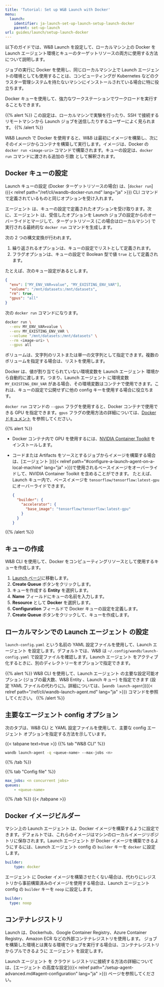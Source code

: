 ```yaml
---
title: 'Tutorial: Set up W&B Launch with Docker'
menu:
  launch:
    identifier: ja-launch-set-up-launch-setup-launch-docker
    parent: set-up-launch
url: guides/launch/setup-launch-docker
---
```


以下のガイドでは、W&B Launch を設定して、ローカルマシン上の Docker を Launch エージェント環境とキューのターゲットリソースの両方に使用する方法について説明します。

ジョブの実行に Docker を使用し、同じローカルマシン上で Launch エージェントの環境としても使用することは、コンピューティングが Kubernetes などのクラスター管理システムを持たないマシンにインストールされている場合に特に役立ちます。

Docker キューを使用して、強力なワークステーションでワークロードを実行することもできます。

{{% alert %}}
この設定は、ローカルマシンで実験を行ったり、SSH で接続するリモートマシンから Launch ジョブを送信したりするユーザーによく見られます。
{{% /alert %}}

W&B Launch で Docker を使用すると、W&B は最初にイメージを構築し、次にそのイメージからコンテナを構築して実行します。イメージは、Docker の `docker run <image-uri>` コマンドで構築されます。キューの設定は、`docker run` コマンドに渡される追加の 引数 として解釈されます。

## Docker キューの設定

Launch キューの設定 (Docker ターゲットリソースの場合) は、[`docker run`]({{< relref path="/ref/cli/wandb-docker-run.md" lang="ja" >}}) CLI コマンドで定義されているものと同じオプションを受け入れます。

エージェント は、キューの設定で定義されたオプションを受け取ります。次に、エージェント は、受信したオプションを Launch ジョブの設定からのオーバーライドとマージして、ターゲットリソース (この場合はローカルマシン) で実行される最終的な `docker run` コマンドを生成します。

次の 2 つの構文変換が行われます。

1. 繰り返されるオプションは、キューの設定でリストとして定義されます。
2. フラグオプションは、キューの設定で Boolean 型で値 `true` として定義されます。

たとえば、次のキュー設定があるとします。

```json
{
  "env": ["MY_ENV_VAR=value", "MY_EXISTING_ENV_VAR"],
  "volume": "/mnt/datasets:/mnt/datasets",
  "rm": true,
  "gpus": "all"
}
```

次の `docker run` コマンドになります。

```bash
docker run \
  --env MY_ENV_VAR=value \
  --env MY_EXISTING_ENV_VAR \
  --volume "/mnt/datasets:/mnt/datasets" \
  --rm <image-uri> \
  --gpus all
```

ボリュームは、文字列のリストまたは単一の文字列として指定できます。複数のボリュームを指定する場合は、リストを使用します。

Docker は、値が割り当てられていない環境変数を Launch エージェント 環境から自動的に渡します。つまり、Launch エージェント に環境変数 `MY_EXISTING_ENV_VAR` がある場合、その環境変数はコンテナで使用できます。これは、キューの設定で公開せずに他の config キーを使用する場合に役立ちます。

`docker run` コマンドの `--gpus` フラグを使用すると、Docker コンテナで使用できる GPU を指定できます。`gpus` フラグの使用方法の詳細については、[Docker ドキュメント](https://docs.docker.com/config/containers/resource_constraints/#gpu) を参照してください。

{{% alert %}}
* Docker コンテナ内で GPU を使用するには、[NVIDIA Container Toolkit](https://docs.nvidia.com/datacenter/cloud-native/container-toolkit/install-guide.html#docker) をインストールします。
* コードまたは Artifacts をソースとするジョブからイメージを構築する場合は、[エージェント ]({{< relref path="#configure-a-launch-agent-on-a-local-machine" lang="ja" >}})で使用されるベースイメージをオーバーライドして、NVIDIA Container Toolkit を含めることができます。
  たとえば、Launch キュー内で、ベースイメージを `tensorflow/tensorflow:latest-gpu` にオーバーライドできます。

  ```json
  {
    "builder": {
      "accelerator": {
        "base_image": "tensorflow/tensorflow:latest-gpu"
      }
    }
  }
  ```
{{% /alert %}}

## キューの作成

W&B CLI を使用して、Docker をコンピューティングリソースとして使用するキューを作成します。

1. [Launch ページ](https://wandb.ai/launch)に移動します。
2. **Create Queue** ボタンをクリックします。
3. キューを作成する **Entity** を選択します。
4. **Name** フィールドにキューの名前を入力します。
5. **Resource** として **Docker** を選択します。
6. **Configuration** フィールドで Docker キューの設定を定義します。
7. **Create Queue** ボタンをクリックして、キューを作成します。

## ローカルマシンでの Launch エージェント の設定

`launch-config.yaml` という名前の YAML 設定ファイルを使用して、Launch エージェント を設定します。デフォルトでは、W&B は `~/.config/wandb/launch-config.yaml` で設定ファイルを確認します。Launch エージェント をアクティブ化するときに、別のディレクトリーをオプションで指定できます。

{{% alert %}}
W&B CLI を使用して、Launch エージェント の主要な設定可能オプション (ジョブの最大数、W&B Entity 、Launch キュー) を指定できます (設定 YAML ファイルの代わりに)。詳細については、[`wandb launch-agent`]({{< relref path="/ref/cli/wandb-launch-agent.md" lang="ja" >}}) コマンドを参照してください。
{{% /alert %}}

## 主要なエージェント config オプション

次のタブは、W&B CLI と YAML 設定ファイルを使用して、主要な config エージェント オプションを指定する方法を示しています。

{{< tabpane text=true >}}
{{% tab "W&B CLI" %}}
```bash
wandb launch-agent -q <queue-name> --max-jobs <n>
```
{{% /tab %}}

{{% tab "Config file" %}}
```yaml title="launch-config.yaml"
max_jobs: <n concurrent jobs>
queues:
	- <queue-name>
```
{{% /tab %}}
{{< /tabpane >}}

## Docker イメージビルダー

マシン上の Launch エージェント は、Docker イメージを構築するように設定できます。デフォルトでは、これらのイメージはマシンのローカルイメージリポジトリに保存されます。Launch エージェント が Docker イメージを構築できるようにするには、Launch エージェント config の `builder` キーを `docker` に設定します。

```yaml title="launch-config.yaml"
builder:
	type: docker
```

エージェント に Docker イメージを構築させたくない場合は、代わりにレジストリから事前構築済みのイメージを使用する場合は、Launch エージェント config の `builder` キーを `noop` に設定します。

```yaml title="launch-config.yaml"
builder:
  type: noop
```

## コンテナレジストリ

Launch は、Dockerhub、Google Container Registry、Azure Container Registry、Amazon ECR などの外部コンテナレジストリを使用します。
ジョブを構築した環境とは異なる環境でジョブを実行する場合は、コンテナレジストリからプルできるように エージェント を設定します。

Launch エージェント を クラウド レジストリに接続する方法の詳細については、[エージェント の高度な設定]({{< relref path="./setup-agent-advanced.md#agent-configuration" lang="ja" >}}) ページを参照してください。
